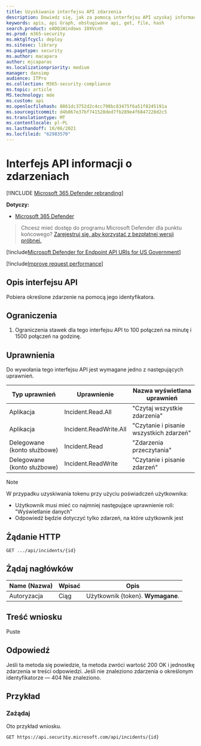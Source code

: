 ```yaml
---
title: Uzyskiwanie interfejsu API zdarzenia
description: Dowiedz się, jak za pomocą interfejsu API uzyskaj informacje o zdarzeniach w celu uzyskania pojedynczego zdarzenia w aplikacji Microsoft 365 Defender.
keywords: apis, api Graph, obsługiwane api, get, file, hash
search.product: eADQiWindows 10XVcnh
ms.prod: m365-security
ms.mktglfcycl: deploy
ms.sitesec: library
ms.pagetype: security
ms.author: macapara
author: mjcaparas
ms.localizationpriority: medium
manager: dansimp
audience: ITPro
ms.collection: M365-security-compliance
ms.topic: article
MS.technology: mde
ms.custom: api
ms.openlocfilehash: 8861dc3752d2c4cc798bc83475f6a51f8245191a
ms.sourcegitcommit: d4b867e37bf741528ded7fb289e4f6847228d2c5
ms.translationtype: MT
ms.contentlocale: pl-PL
ms.lasthandoff: 10/06/2021
ms.locfileid: "62983570"
---
```

# <a name="get-incident-information-api"></a>Interfejs API informacji o zdarzeniach

[!INCLUDE [Microsoft 365 Defender rebranding](../../includes/microsoft-defender.md)]

**Dotyczy:**
- [Microsoft 365 Defender](https://go.microsoft.com/fwlink/?linkid=2118804)

> Chcesz mieć dostęp do programu Microsoft Defender dla punktu końcowego? [Zarejestruj się, aby korzystać z bezpłatnej wersji próbnej.](https://www.microsoft.com/microsoft-365/windows/microsoft-defender-atp?ocid=docs-wdatp-exposedapis-abovefoldlink)

[!include[Microsoft Defender for Endpoint API URIs for US Government](../../includes/microsoft-defender-api-usgov.md)]

[!include[Improve request performance](../../includes/improve-request-performance.md)]

## <a name="api-description"></a>Opis interfejsu API

Pobiera określone zdarzenie na pomocą jego identyfikatora.

## <a name="limitations"></a>Ograniczenia

1. Ograniczenia stawek dla tego interfejsu API to 100 połączeń na minutę i 1500 połączeń na godzinę.

## <a name="permissions"></a>Uprawnienia

Do wywołania tego interfejsu API jest wymagane jedno z następujących uprawnień.

Typ uprawnień|Uprawnienie|Nazwa wyświetlana uprawnień
---|---|---
Aplikacja|Incident.Read.All|"Czytaj wszystkie zdarzenia"
Aplikacja|Incident.ReadWrite.All|"Czytanie i pisanie wszystkich zdarzeń"
Delegowane (konto służbowe)|Incident.Read|"Zdarzenia przeczytania"
Delegowane (konto służbowe)|Incident.ReadWrite|"Czytanie i pisanie zdarzeń"

> [!NOTE]
>
> W przypadku uzyskiwania tokenu przy użyciu poświadczeń użytkownika:
>
> - Użytkownik musi mieć co najmniej następujące uprawnienie roli: "Wyświetlanie danych"
> - Odpowiedź będzie dotyczyć tylko zdarzeń, na które użytkownik jest

## <a name="http-request"></a>Żądanie HTTP

```console
GET .../api/incidents/{id}
```

## <a name="request-headers"></a>Żądaj nagłówków

Name (Nazwa)|Wpisać|Opis
---|---|---
Autoryzacja|Ciąg|Użytkownik {token}. **Wymagane**.

## <a name="request-body"></a>Treść wniosku

Puste

## <a name="response"></a>Odpowiedź

Jeśli ta metoda się powiedzie, ta metoda zwróci wartość 200 OK i jednostkę zdarzenia w treści odpowiedzi.
Jeśli nie znaleziono zdarzenia o określonym identyfikatorze — 404 Nie znaleziono.

## <a name="example"></a>Przykład

### <a name="request"></a>Zażądaj

Oto przykład wniosku.

```http
GET https://api.security.microsoft.com/api/incidents/{id}
```
